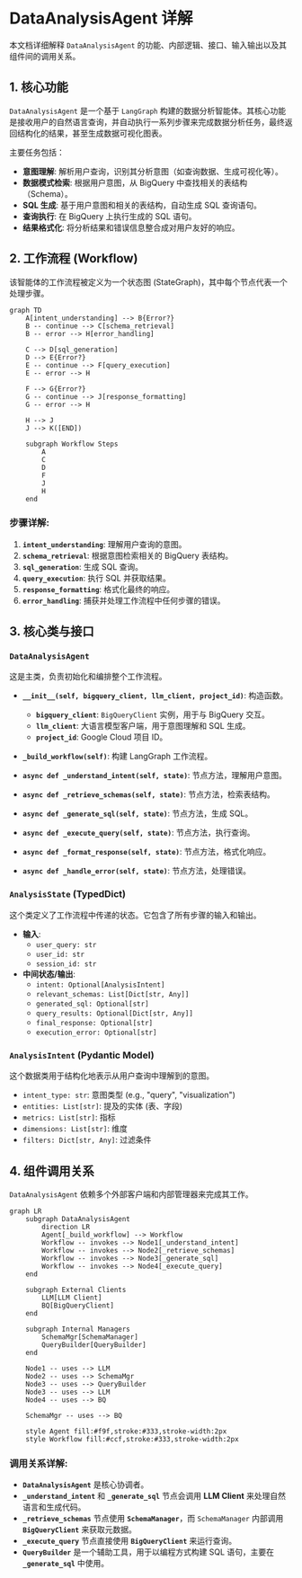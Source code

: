# DataAnalysisAgent 详解

本文档详细解释 `DataAnalysisAgent` 的功能、内部逻辑、接口、输入输出以及其组件间的调用关系。

## 1. 核心功能

`DataAnalysisAgent` 是一个基于 `LangGraph` 构建的数据分析智能体。其核心功能是接收用户的自然语言查询，并自动执行一系列步骤来完成数据分析任务，最终返回结构化的结果，甚至生成数据可视化图表。

主要任务包括：
- **意图理解**: 解析用户查询，识别其分析意图（如查询数据、生成可视化等）。
- **数据模式检索**: 根据用户意图，从 BigQuery 中查找相关的表结构（Schema）。
- **SQL 生成**: 基于用户意图和相关的表结构，自动生成 SQL 查询语句。
- **查询执行**: 在 BigQuery 上执行生成的 SQL 语句。
- **结果格式化**: 将分析结果和错误信息整合成对用户友好的响应。

## 2. 工作流程 (Workflow)

该智能体的工作流程被定义为一个状态图 (StateGraph)，其中每个节点代表一个处理步骤。

```mermaid
graph TD
    A[intent_understanding] --> B{Error?}
    B -- continue --> C[schema_retrieval]
    B -- error --> H[error_handling]

    C --> D[sql_generation]
    D --> E{Error?}
    E -- continue --> F[query_execution]
    E -- error --> H

    F --> G{Error?}
    G -- continue --> J[response_formatting]
    G -- error --> H

    H --> J
    J --> K([END])

    subgraph Workflow Steps
        A
        C
        D
        F
        J
        H
    end
```

### 步骤详解:
1.  **`intent_understanding`**: 理解用户查询的意图。
2.  **`schema_retrieval`**: 根据意图检索相关的 BigQuery 表结构。
3.  **`sql_generation`**: 生成 SQL 查询。
4.  **`query_execution`**: 执行 SQL 并获取结果。
5.  **`response_formatting`**: 格式化最终的响应。
6.  **`error_handling`**: 捕获并处理工作流程中任何步骤的错误。

## 3. 核心类与接口

### `DataAnalysisAgent`
这是主类，负责初始化和编排整个工作流程。

- **`__init__(self, bigquery_client, llm_client, project_id)`**: 构造函数。
  - **`bigquery_client`**: `BigQueryClient` 实例，用于与 BigQuery 交互。
  - **`llm_client`**: 大语言模型客户端，用于意图理解和 SQL 生成。
  - **`project_id`**: Google Cloud 项目 ID。

- **`_build_workflow(self)`**: 构建 LangGraph 工作流程。

- **`async def _understand_intent(self, state)`**: 节点方法，理解用户意图。
- **`async def _retrieve_schemas(self, state)`**: 节点方法，检索表结构。
- **`async def _generate_sql(self, state)`**: 节点方法，生成 SQL。
- **`async def _execute_query(self, state)`**: 节点方法，执行查询。
- **`async def _format_response(self, state)`**: 节点方法，格式化响应。
- **`async def _handle_error(self, state)`**: 节点方法，处理错误。

### `AnalysisState` (TypedDict)
这个类定义了工作流程中传递的状态。它包含了所有步骤的输入和输出。

- **输入**:
  - `user_query: str`
  - `user_id: str`
  - `session_id: str`
- **中间状态/输出**:
  - `intent: Optional[AnalysisIntent]`
  - `relevant_schemas: List[Dict[str, Any]]`
  - `generated_sql: Optional[str]`
  - `query_results: Optional[Dict[str, Any]]`
  - `final_response: Optional[str]`
  - `execution_error: Optional[str]`

### `AnalysisIntent` (Pydantic Model)
这个数据类用于结构化地表示从用户查询中理解到的意图。

- `intent_type: str`: 意图类型 (e.g., "query", "visualization")
- `entities: List[str]`: 提及的实体 (表、字段)
- `metrics: List[str]`: 指标
- `dimensions: List[str]`: 维度
- `filters: Dict[str, Any]`: 过滤条件

## 4. 组件调用关系

`DataAnalysisAgent` 依赖多个外部客户端和内部管理器来完成其工作。

```mermaid
graph LR
    subgraph DataAnalysisAgent
        direction LR
        Agent[_build_workflow] --> Workflow
        Workflow -- invokes --> Node1[_understand_intent]
        Workflow -- invokes --> Node2[_retrieve_schemas]
        Workflow -- invokes --> Node3[_generate_sql]
        Workflow -- invokes --> Node4[_execute_query]
    end

    subgraph External Clients
        LLM[LLM Client]
        BQ[BigQueryClient]
    end

    subgraph Internal Managers
        SchemaMgr[SchemaManager]
        QueryBuilder[QueryBuilder]
    end

    Node1 -- uses --> LLM
    Node2 -- uses --> SchemaMgr
    Node3 -- uses --> QueryBuilder
    Node3 -- uses --> LLM
    Node4 -- uses --> BQ

    SchemaMgr -- uses --> BQ

    style Agent fill:#f9f,stroke:#333,stroke-width:2px
    style Workflow fill:#ccf,stroke:#333,stroke-width:2px
```

### 调用关系详解:
- **`DataAnalysisAgent`** 是核心协调者。
- **`_understand_intent`** 和 **`_generate_sql`** 节点会调用 **LLM Client** 来处理自然语言和生成代码。
- **`_retrieve_schemas`** 节点使用 **`SchemaManager`**，而 `SchemaManager` 内部调用 **`BigQueryClient`** 来获取元数据。
- **`_execute_query`** 节点直接使用 **`BigQueryClient`** 来运行查询。
- **`QueryBuilder`** 是一个辅助工具，用于以编程方式构建 SQL 语句，主要在 **`_generate_sql`** 中使用。